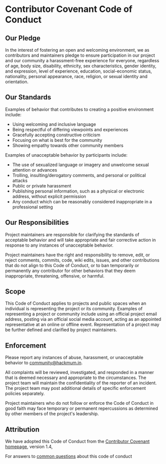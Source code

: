 # Contributor Covenant Code of Conduct

## Our Pledge

In the interest of fostering an open and welcoming environment, we as
contributors and maintainers pledge to ensure participation in our project and
our community a harassment-free experience for everyone, regardless of age, body
size, disability, ethnicity, sex characteristics, gender identity, and expression,
level of experience, education, social-economic status, nationality, personal
appearance, race, religion, or sexual identity and orientation.

## Our Standards

Examples of behavior that contributes to creating a positive environment
include:

* Using welcoming and inclusive language
* Being respectful of differing viewpoints and experiences
* Gracefully accepting constructive criticism
* Focusing on what is best for the community
* Showing empathy towards other community members

Examples of unacceptable behavior by participants include:

* The use of sexualized language or imagery and unwelcome sexual attention or
  advances
* Trolling, insulting/derogatory comments, and personal or political attacks
* Public or private harassment
* Publishing personal information, such as a physical or electronic
  address, without explicit permission
* Any conduct which can be reasonably considered inappropriate in a
  professional setting

## Our Responsibilities

Project maintainers are responsible for clarifying the standards of acceptable
behavior and will take appropriate and fair corrective action in
response to any instances of unacceptable behavior.

Project maintainers have the right and responsibility to remove, edit, or
reject comments, commits, code, wiki edits, issues, and other contributions
that do not align to this Code of Conduct, or to ban temporarily or
permanently any contributor for other behaviors that they deem inappropriate,
threatening, offensive, or harmful.

## Scope

This Code of Conduct applies to projects and public spaces
when an individual is representing the project or its community. Examples of
representing a project or community include using an official project email
address, posting via an official social media account, acting as an appointed
representative at an online or offline event. Representation of a project may be
further defined and clarified by project maintainers.

## Enforcement

Please report any instances of abuse, harassment, or unacceptable behavior to community@hackmum.in.

All complaints will be reviewed, investigated, and responded in a manner that is deemed necessary and appropriate to the circumstances. The project team will maintain the confidentiality of the reporter of an incident.
The project team may post additional details of specific enforcement policies separately.

Project maintainers who do not follow or enforce the Code of Conduct in good
faith may face temporary or permanent repercussions as determined by other
members of the project's leadership.

## Attribution

We have adopted this Code of Conduct from the [Contributor Covenant homepage](https://www.contributor-covenant.org/version/1/4/code-of-conduct.html), version 1.4,

For answers to [common questions](https://www.contributor-covenant.org/faq) about this code of conduct
